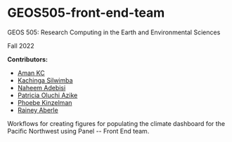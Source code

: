 # GEOS505-front-end-team

GEOS 505: Research Computing in the Earth and Environmental Sciences

Fall 2022

__Contributors:__ 
- [Aman KC](https://github.com/amankc)
- [Kachinga Silwimba](https://github.com/kachingasilwimba)
- [Naheem Adebisi](https://github.com/Surfix) 
- [Patricia Oluchi Azike](https://github.com/PatriciaAzike) 
- [Phoebe Kinzelman](https://github.com/phoebekinzelman)
- [Rainey Aberle](https://github.com/RaineyAbe) 

Workflows for creating figures for populating the climate dashboard for the Pacific Northwest using Panel -- Front End team.
